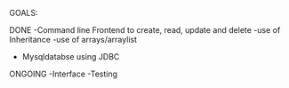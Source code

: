 GOALS:

DONE
-Command line Frontend to create, read, update and delete
-use of Inheritance
-use of arrays/arraylist
- Mysqldatabse using JDBC

ONGOING
-Interface
-Testing
